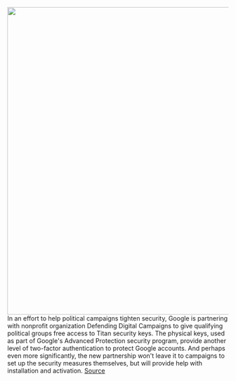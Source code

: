 <img src='https://cdn.vox-cdn.com/thumbor/FVvV9E3wCKEq-FsHT57NCfm3eOc=/0x0:2040x1360/1200x800/filters:focal(857x517:1183x843)/cdn.vox-cdn.com/uploads/chorus_image/image/66294376/acastro_180508_1777_google_IO_0002.0.jpg' width='700px' /><br/>
In an effort to help political campaigns tighten security, Google is partnering with nonprofit organization Defending Digital Campaigns to give qualifying political groups free access to Titan security keys. The physical keys, used as part of Google's Advanced Protection security program,  provide another level of two-factor authentication to protect Google accounts. And perhaps even more significantly, the new partnership won't leave it to campaigns to set up the security measures themselves, but will provide help with installation and activation.
<a href='https://www.theverge.com/2020/2/11/21133110/google-campaign-security-2020-elections-defending-digital-campaigns'> Source <a/>